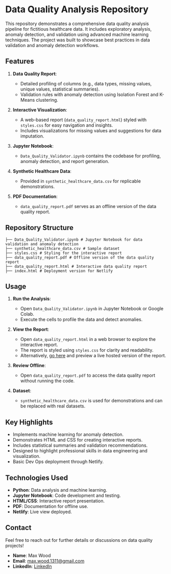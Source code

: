 # Data Quality Analysis Repository

This repository demonstrates a comprehensive data quality analysis pipeline for fictitious healthcare data. It includes exploratory analysis, anomaly detection, and validation using advanced machine learning techniques. The project was built to showcase best practices in data validation and anomaly detection workflows.

## Features

1. **Data Quality Report**:
   - Detailed profiling of columns (e.g., data types, missing values, unique values, statistical summaries).
   - Validation rules with anomaly detection using Isolation Forest and K-Means clustering.

2. **Interactive Visualization**:
   - A web-based report (`data_quality_report.html`) styled with `styles.css` for easy navigation and insights.
   - Includes visualizations for missing values and suggestions for data imputation.

3. **Jupyter Notebook**:
   - `Data_Quality_Validator.ipynb` contains the codebase for profiling, anomaly detection, and report generation.

4. **Synthetic Healthcare Data**:
   - Provided in `synthetic_healthcare_data.csv` for replicable demonstrations.

5. **PDF Documentation**:
   - `data_quality_report.pdf` serves as an offline version of the data quality report.

## Repository Structure
```
├── Data_Quality_Validator.ipynb # Jupyter Notebook for data validation and anomaly detection 
├── synthetic_healthcare_data.csv # Sample dataset 
├── styles.css # Styling for the interactive report 
├── data_quality_report.pdf # Offline version of the data quality report
├── data_quality_report.html # Interactive data quality report
├── index.html # Deployment version for Netlify
```

## Usage

1. **Run the Analysis**:
   - Open `Data_Quality_Validator.ipynb` in Jupyter Notebook or Google Colab.
   - Execute the cells to profile the data and detect anomalies.

2. **View the Report**:
   - Open `data_quality_report.html` in a web browser to explore the interactive report.
   - The report is styled using `styles.css` for clarity and readability.
   - Alternatively, [go here](https://glistening-gingersnap-6dd4b2.netlify.app/) and preview a live hosted version of the report.

3. **Review Offline**:
   - Open `data_quality_report.pdf` to access the data quality report without running the code.

4. **Dataset**:
   - `synthetic_healthcare_data.csv` is used for demonstrations and can be replaced with real datasets.

## Key Highlights

- Implements machine learning for anomaly detection.
- Demonstrates HTML and CSS for creating interactive reports.
- Includes statistical summaries and validation recommendations.
- Designed to highlight professional skills in data engineering and visualization.
- Basic Dev Ops deployment through Netlify.

## Technologies Used

- **Python**: Data analysis and machine learning.
- **Jupyter Notebook**: Code development and testing.
- **HTML/CSS**: Interactive report presentation.
- **PDF**: Documentation for offline use.
- **Netlify**: Live view deployed.

## Contact

Feel free to reach out for further details or discussions on data quality projects!

- **Name**: Max Wood
- **Email**: max.wood.1311@gmail.com
- **LinkedIn**: [LinkedIn](https://www.linkedin.com/in/max-wood/)
